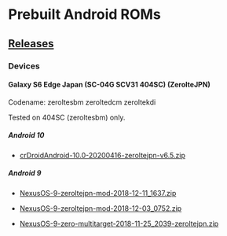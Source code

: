 # Prebuilt Android ROMs

## [Releases](https://github.com/yuk7/Android-ROMs/releases)

### Devices
#### Galaxy S6 Edge Japan (SC-04G SCV31 404SC) (ZerolteJPN)
Codename: zeroltesbm zeroltedcm zeroltekdi

Tested on 404SC (zeroltesbm) only.
##### Android 10
* [crDroidAndroid-10.0-20200416-zeroltejpn-v6.5.zip](https://github.com/yuk7/Android-ROMs/releases/tag/zeroltejpn-20120300)

##### Android 9
* [NexusOS-9-zeroltejpn-mod-2018-12-11_1637.zip](https://github.com/yuk7/Android-ROMs/releases/tag/zeroltejpn-18121500)

* [NexusOS-9-zeroltejpn-mod-2018-12-03_0752.zip](https://github.com/yuk7/Android-ROMs/releases/tag/zeroltejpn-18120901)

* [NexusOS-9-zero-multitarget-2018-11-25_2039-zeroltejpn.zip](https://github.com/yuk7/Android-ROMs/releases/tag/zeroltejpn-18120900)
